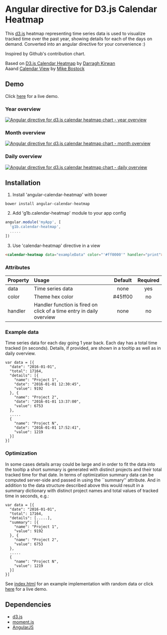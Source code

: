 # Angular directive for D3.js Calendar Heatmap

This [d3.js](https://d3js.org/) heatmap representing time series data is used to visualize tracked time over the past year, showing details for each of the days on demand.
Converted into an angular directive for your convenience :)

Inspired by Github's contribution chart.

Based on [D3.js Calendar Heatmap](https://github.com/DKirwan/calendar-heatmap) by [Darragh Kirwan](https://github.com/DKirwan)  
Aaand [Calendar View](https://bl.ocks.org/mbostock/4063318) by [Mike Bostock](https://github.com/mbostock)

## Demo
Click <a href="https://rawgit.com/g1eb/angular-calendar-heatmap/master/" target="_blank">here</a> for a live demo.

### Year overview
[![Angular directive for d3.js calendar heatmap chart - year overview](https://raw.githubusercontent.com/g1eb/angular-calendar-heatmap/master/screenshot_year_overview.png)](https://rawgit.com/g1eb/angular-calendar-heatmap/master/)

### Month overview
[![Angular directive for d3.js calendar heatmap chart - month overview](https://raw.githubusercontent.com/g1eb/angular-calendar-heatmap/master/screenshot_month_overview.png)](https://rawgit.com/g1eb/angular-calendar-heatmap/master/)

### Daily overview
[![Angular directive for d3.js calendar heatmap chart - daily overview](https://raw.githubusercontent.com/g1eb/angular-calendar-heatmap/master/screenshot_daily_overview.png)](https://rawgit.com/g1eb/angular-calendar-heatmap/master/)

## Installation

1) Install 'angular-calendar-heatmap' with bower

```
bower install angular-calendar-heatmap
```

2) Add 'g1b.calendar-heatmap' module to your app config


```javascript
angular.module('myApp', [
  'g1b.calendar-heatmap',
  .....
])
```

3) Use 'calendar-heatmap' directive in a view

```html
<calendar-heatmap data="exampleData" color="'#ff0000'" handler="print"></calendar-heatmap>
```

### Attributes

|Property        | Usage           | Default  | Required |
|:------------- |:-------------|:-----:|:-----:|
| data | Time series data | none | yes |
| color | Theme hex color | #45ff00 | no |
| handler | Handler function is fired on click of a time entry in daily overview | none | no |

### Example data

Time series data for each day going 1 year back.
Each day has a total time tracked (in seconds).
Details, if provided, are shown in a tooltip as well as in daily overview.

```
var data = [{
  "date": "2016-01-01",
  "total": 17164,
  "details": [{
    "name": "Project 1",
    "date": "2016-01-01 12:30:45",
    "value": 9192
  }, {
    "name": "Project 2",
    "date": "2016-01-01 13:37:00",
    "value": 6753
  },
  .....
  {
    "name": "Project N",
    "date": "2016-01-01 17:52:41",
    "value": 1219
  }]
}]
```

### Optimization

In some cases details array could be large and in order to fit the data into the tooltip a short summary is generated with distinct projects and their total tracked time for that date.
In terms of optimization summary data can be computed server-side and passed in using the ``summary'' attribute.
And in addition to the data structure described above this would result in a summary dictionary with distinct project names and total values of tracked time in seconds, e.g.:

```
var data = [{
  "date": "2016-01-01",
  "total": 17164,
  "details": [.....],
  "summary": [{
    "name": "Project 1",
    "value": 9192
  }, {
    "name": "Project 2",
    "value": 6753
  },
  .....
  {
    "name": "Project N",
    "value": 1219
  }]
}]
```

See [index.html](https://github.com/g1eb/angular-calendar-heatmap/blob/master/index.html) for an example implementation with random data or click <a href="https://rawgit.com/g1eb/angular-calendar-heatmap/master/" target="_blank">here</a> for a live demo.

## Dependencies

* [d3.js](https://d3js.org/)
* [moment.js](http://momentjs.com/)
* [AngularJS](https://angularjs.org/)
